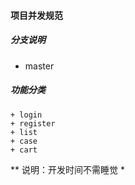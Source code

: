 #### 项目并发规范
##### 分支说明
   + master

##### 功能分类
    + login
    + register
    + list
    + case
    + cart


** 说明：开发时间不需睡觉 *    
